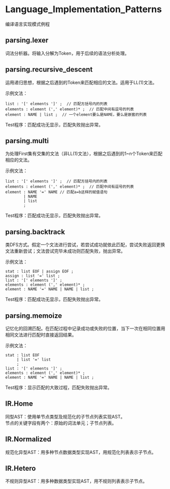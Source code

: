 Language_Implementation_Patterns
================================

编译语言实现模式例程

## parsing.lexer
词法分析器。将输入分解为Token，用于后续的语法分析处理。  

## parsing.recursive_descent
运用递归思想，根据之后遇到的Token来匹配相应的文法。适用于LL(1)文法。  
  
示例文法：  

    list : '[' elements ']' ;  // 匹配方括号内的列表  
    elements : element (',' element)* ;  // 匹配中间有逗号的列表  
    element : NAME | list ;  // 一个element要么是NAME，要么是嵌套的列表  

Test程序：匹配成功无显示，匹配失败抛出异常。  

## parsing.multi
为处理First集有交集的文法（非LL(1)文法），根据之后遇到的1~n个Token来匹配相应的文法。  
  
示例文法：  

    list : '[' elements ']' ;  // 匹配方括号内的列表  
    elements : element (',' element)* ;  // 匹配中间有逗号的列表  
    element : NAME '=' NAME // 匹配a=b这样的赋值语句   
            | NAME  
            | list   
            ;   
            
Test程序：匹配成功无显示，匹配失败抛出异常。  

## parsing.backtrack
类DFS方式。假定一个文法进行尝试，若尝试成功就依此匹配，尝试失败返回更换文法重新尝试；文法尝试完毕未成功则匹配失败，抛出异常。  

示例文法：  

    stat : list EOF | assign EOF ;
    assign : list '=' list ;
    list : '[' elements ']' ; 
    elements : element (',' element)* ;  
    element : NAME '=' NAME | NAME | list ; 
    
Test程序：匹配成功无显示，匹配失败抛出异常。  

## parsing.memoize
记忆化的回溯匹配。在匹配过程中记录成功或失败的位置，当下一次在相同位置用相同文法进行匹配时直接返回结果。  
  
示例文法：  

    stat : list EOF
         | list '=' list
         ;
    list : '[' elements ']' ; 
    elements : element (',' element)* ;  
    element : NAME '=' NAME | NAME | list ; 

Test程序：显示匹配的大致过程，匹配失败抛出异常。  

## IR.Home
同型AST：使用单节点类型及规范化的子节点列表实现AST。  
节点的关键字段有两个：原始的词法单元；子节点列表。  

## IR.Normalized
规范化异型AST：用多种节点数据类型实现AST，用规范化列表表示子节点。  

## IR.Hetero
不规则异型AST：用多种数据类型实现AST，用不规则列表表示子节点。  


